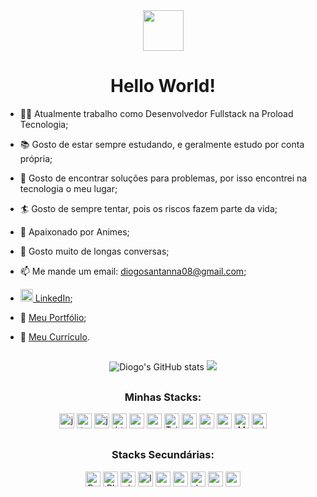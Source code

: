 <div align="center">
  <img
     src="https://lh3.googleusercontent.com/pw/AL9nZEUZ8I2bXthxg6iw7tBJAAiqbe75iamqmLGisOCH_3y3plc9NLfNwoHm5lpeBLPsJV8uw7kD27jv8WJz_QkjDKUTpZpBx3pHILJF-NJeQ1FQuYrXB7RVXE1cEnT2vt2p-TdtgDUyL1M_j5hGHcCOILI=s126-no?authuser=0"
     width=65
  />
  <h1>Hello World!</h1>
</div>

- :man_teacher: Atualmente trabalho como Desenvolvedor Fullstack na Proload Tecnologia;
  
- :books: Gosto de estar sempre estudando, e geralmente estudo por conta própria;
<!-- - <img src="https://user-images.githubusercontent.com/82241463/191817622-2e0f7f92-1305-4bb9-8e5b-ae594c445595.png" width=20/> Atualmente comecei a estudar inglês por conta própria. <i>"I have now started to study english on my own."</i> :neckbeard: -->
- :eyes: Gosto de encontrar soluções para problemas, por isso encontrei na tecnologia o meu lugar;
  
- :surfer: Gosto de sempre tentar, pois os riscos fazem parte da vida;
- :japan: Apaixonado por Animes;
- :hand_over_mouth: Gosto muito de longas conversas;
- 📫 Me mande um email: <a href="mailto:diogosantanna08@gmail.com" target="_blank">diogosantanna08@gmail.com</a>;
- <img src="https://cdn-icons-png.flaticon.com/512/174/174857.png" height=20 width=20/><a href="https://www.linkedin.com/in/diogo-santanna/" target="_blank"> LinkedIn</a>;
- :scroll: [Meu Portfólio](https://diogo-santanna.netlify.app/);
- :memo: <a href="https://bit.ly/diogo-santanna" target="_blank">Meu Currículo</a>.

##

<div align="center">
<img alt="Diogo's GitHub stats" src="https://github-readme-stats-dihsantanna.vercel.app/api?username=dihsantanna&theme=chartreuse-dark&show_icons=true&hide=contribs&count_private=true" />
<img src="https://github-readme-stats-dihsantanna.vercel.app/api/top-langs/?username=dihsantanna&layout=compact&langs_count=6&theme=chartreuse-dark" />
</div>
  
##

<h3 align="center">Minhas Stacks:</h3>
<div align="center">
  <img src="https://img.shields.io/badge/-JavaScript-%23323330.svg?style=plastic&logo=javascript&logoColor=%23F7DF1E" alt="javascript" height=24/>
  <img src="https://img.shields.io/badge/-TypeScript-%23323330.svg?style=plastic&logo=typescript&logoColor=3178C6" alt="typescript" height=24/>
  <img src="https://img.shields.io/badge/-Jest-%23323330?style=plastic&logo=jest&logoColor=C21325" alt="jest" height=24/>
  <img src="https://img.shields.io/badge/-HTML5-%23323330.svg?style=plastic&logo=html5&logoColor=E34F26" alt="html5" height=24/>
  <img src="https://img.shields.io/badge/-CSS3-%23323330.svg?style=plastic&logo=css3&logoColor=1572B6" alt="css3" height=24/>
  <img src="https://img.shields.io/badge/-React.js-%23323330.svg?style=plastic&logo=react&logoColor=61DAFB" alt="react.js" height=24/>
  <img src="https://img.shields.io/badge/-TailwindCSS-%23323330.svg?style=plastic&logo=tailwind-css&logoColor=%2338B2AC" alt="TailwindCSS" height=24/>
  <img src="https://img.shields.io/badge/-MaterialUI-%23323330.svg?style=plastic&logo=material-ui&logoColor=3178C6" alt="material-ui" height=24/>
  <img src="https://img.shields.io/badge/-Node.js-%23323330?style=plastic&logo=node.js&logoColor=6DA55F" alt="nodejs" height=24/>
  <img src="https://img.shields.io/badge/-Express-%23323330.svg?style=plastic&logo=express&logoColor=%2361DAFB" alt="express" height=24/>
  <img src="https://img.shields.io/badge/-MySQL-%23323330.svg?style=plastic&logo=mysql&logoColor=4479A1" alt="MySQL" height=24/>
  <img src="https://img.shields.io/badge/-Prisma-%23323330.svg?style=plastic&logo=prisma&logoColor=52B0E7" alt="prisma" height=24/>
  </div>

##

<h3 align="center">Stacks Secundárias:</h3>
<div align="center">
  <img src="https://img.shields.io/badge/-Bootstrap-%23323330.svg?style=plastic&logo=bootstrap&logoColor=%23563D7C" alt="Bootstrap" height=24/>
  <img src="https://img.shields.io/badge/-Playwright-%23323330.svg?style=plastic&logo=playwright&logoColor=%234ea94b" alt="Playwright" height=24/>
  <img src="https://img.shields.io/badge/-php-%23323330?style=plastic&logo=php&logoColor=23563D7C" alt="php" height=24/>
  <img src="https://img.shields.io/badge/-Laravel-%23323330?style=plastic&logo=laravel&logoColor=C21325" alt="laravel" height=24/>
  <img src="https://img.shields.io/badge/-Vue.js-%23323330.svg?style=plastic&logo=vuedotjs&logoColor=41B883" alt="vue.js" height=24/>
  <img src="https://img.shields.io/badge/-Redux-%23323330.svg?style=plastic&logo=redux&logoColor=764ABC" alt="redux" height=24>
  <img src="https://img.shields.io/badge/-Docker-%23323330.svg?style=plastic&logo=docker&logoColor=#0DB7ED" alt="docker" height=24/>
  <img src="https://img.shields.io/badge/-Next.js-%23323330.svg?style=plastic&logo=next.js&logoColor=FFFFFF" alt="next.js" height=24/>
  <img src="https://img.shields.io/badge/-MongoDB-%23323330.svg?style=plastic&logo=mongodb&logoColor=%234ea94b" alt="mongoDB" height=24/>
</div>
